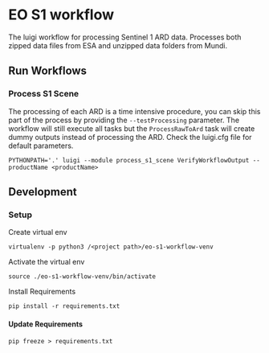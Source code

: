 # EO S1 workflow
The luigi workflow for processing Sentinel 1 ARD data. Processes both zipped data files from ESA and unzipped data folders from Mundi.

## Run Workflows

### Process S1 Scene
The processing of each ARD is a time intensive procedure, you can skip this part of the process by providing the `--testProcessing` parameter. The workflow will still execute all tasks but the `ProcessRawToArd` task will create dummy outputs instead of processing the ARD. Check the luigi.cfg file for default parameters.
```
PYTHONPATH='.' luigi --module process_s1_scene VerifyWorkflowOutput --productName <productName>
```

## Development
### Setup
Create virtual env
```
virtualenv -p python3 /<project path>/eo-s1-workflow-venv
```
Activate the virtual env
```
source ./eo-s1-workflow-venv/bin/activate
```
Install Requirements
```
pip install -r requirements.txt
```

#### Update Requirements
```
pip freeze > requirements.txt
```
